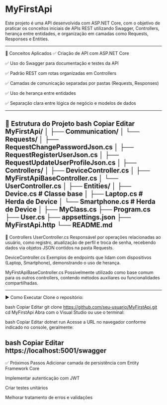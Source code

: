 # MyFirstApi
Este projeto é uma API desenvolvida com ASP.NET Core, com o objetivo de praticar os conceitos iniciais de APIs REST utilizando Swagger, Controllers, herança entre entidades, e organização em camadas como Requests, Responses e Entities.

---
🧠 Conceitos Aplicados
✅ Criação de API com ASP.NET Core

✅ Uso do Swagger para documentação e testes da API

✅ Padrão REST com rotas organizadas em Controllers

✅ Camadas de comunicação separadas por pastas (Requests, Responses)

✅ Uso de herança entre entidades

✅ Separação clara entre lógica de negócio e modelos de dados

---
📁 Estrutura do Projeto
bash
Copiar
Editar
MyFirstApi/
│
├── Communication/
│   └── Requests/
│       ├── RequestChangePasswordJson.cs
│       ├── RequestRegisterUserJson.cs
│       ├── RequestUpdateUserProfileJson.cs
│
├── Controllers/
│   ├── DeviceController.cs
│   ├── MyFirstApiBaseController.cs
│   └── UserController.cs
│
├── Entities/
│   ├── Device.cs              # Classe base
│   ├── Laptop.cs              # Herda de Device
│   └── Smartphone.cs          # Herda de Device
│
├── MyClass.cs
├── Program.cs
├── User.cs
├── appsettings.json
├── MyFirstApi.http
└── README.md
---

📂 Controllers
UserController.cs
Responsável por operações relacionadas ao usuário, como registro, atualização de perfil e troca de senha, recebendo dados via objetos JSON contidos na pasta Requests.

DeviceController.cs
Exemplos de endpoints que lidam com dispositivos (Laptop, Smartphone), demonstrando o uso de herança.

MyFirstApiBaseController.cs
Possivelmente utilizado como base comum para os outros controllers, contendo métodos auxiliares ou funcionalidades compartilhadas.

---

▶️ Como Executar
Clone o repositório:

bash
Copiar
Editar
git clone https://github.com/seu-usuario/MyFirstApi.git
cd MyFirstApi
Abra com o Visual Studio ou use o terminal:

bash
Copiar
Editar
dotnet run
Acesse a URL no navegador conforme indicado no console, geralmente:

bash
Copiar
Editar
https://localhost:5001/swagger
---

✅ Próximos Passos
Adicionar camada de persistência com Entity Framework Core

Implementar autenticação com JWT

Criar testes unitários

Melhorar tratamento de erros e validações
